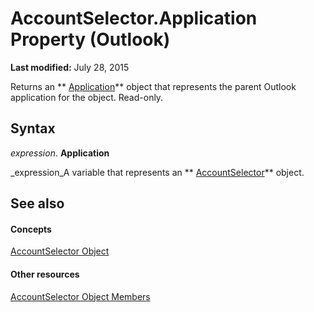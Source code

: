 
# AccountSelector.Application Property (Outlook)

 **Last modified:** July 28, 2015

Returns an  ** [Application](797003e7-ecd1-eccb-eaaf-32d6ddde8348.md)** object that represents the parent Outlook application for the object. Read-only.

## Syntax

 _expression_. **Application**

 _expression_A variable that represents an  ** [AccountSelector](846f176e-5680-a214-7624-75f3a524c989.md)** object.


## See also


#### Concepts


 [AccountSelector Object](846f176e-5680-a214-7624-75f3a524c989.md)
#### Other resources


 [AccountSelector Object Members](cee14ad4-2d90-eef1-efb0-64b0fb8a912f.md)
